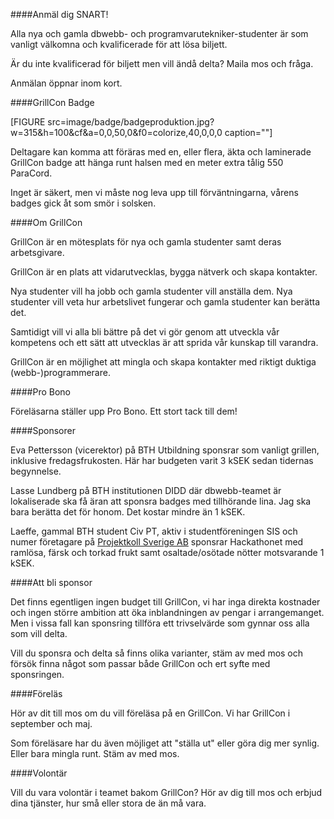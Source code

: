 ####Anmäl dig SNART!

<!--
[Lös biljett genom att anmäla dig](https://goo.gl/Cw0wxl) och kvalificera dig för (minst) en GrillCon badge.
-->

Alla nya och gamla dbwebb- och programvarutekniker-studenter är som vanligt välkomna och kvalificerade för att lösa biljett. 

Är du inte kvalificerad för biljett men vill ändå delta? Maila mos och fråga.

Anmälan öppnar inom kort.



####GrillCon Badge

[FIGURE src=image/badge/badgeproduktion.jpg?w=315&h=100&cf&a=0,0,50,0&f0=colorize,40,0,0,0 caption=""]

Deltagare kan komma att föräras med en, eller flera, äkta och laminerade GrillCon badge att hänga runt halsen med en meter extra tålig 550 ParaCord. 

Inget är säkert, men vi måste nog leva upp till förväntningarna, vårens badges gick åt som smör i solsken.



####Om GrillCon

GrillCon är en mötesplats för nya och gamla studenter samt deras arbetsgivare.

GrillCon är en plats att vidarutvecklas, bygga nätverk och skapa kontakter.

Nya studenter vill ha jobb och gamla studenter vill anställa dem. Nya studenter vill veta hur arbetslivet fungerar och gamla studenter kan berätta det.

Samtidigt vill vi alla bli bättre på det vi gör genom att utveckla vår kompetens och ett sätt att utvecklas är att sprida vår kunskap till varandra.

GrillCon är en möjlighet att mingla och skapa kontakter med riktigt duktiga (webb-)programmerare. 



####Pro Bono

Föreläsarna ställer upp Pro Bono. Ett stort tack till dem!



####Sponsorer

Eva Pettersson (vicerektor) på BTH Utbildning sponsrar som vanligt grillen, inklusive fredagsfrukosten. Här har budgeten varit 3 kSEK sedan tidernas begynnelse.

Lasse Lundberg på BTH institutionen DIDD där dbwebb-teamet är lokaliserade ska få äran att sponsra badges med tillhörande lina. Jag ska bara berätta det för honom. Det kostar mindre än 1 kSEK.

Laeffe, gammal BTH student Civ PT, aktiv i studentföreningen SIS och numer företagare på [Projektkoll Sverige AB](https://www.projektkoll.nu/) sponsrar Hackathonet med ramlösa, färsk och torkad frukt samt osaltade/osötade nötter motsvarande 1 kSEK. 



####Att bli sponsor

Det finns egentligen ingen budget till GrillCon, vi har inga direkta kostnader och ingen större ambition att öka inblandningen av pengar i arrangemanget. Men i vissa fall kan sponsring tillföra ett trivselvärde som gynnar oss alla som vill delta.

Vill du sponsra och delta så finns olika varianter, stäm av med mos och försök finna något som passar både GrillCon och ert syfte med sponsringen.



####Föreläs

Hör av dit till mos om du vill föreläsa på en GrillCon. Vi har GrillCon i september och maj.

Som föreläsare har du även möjliget att "ställa ut" eller göra dig mer synlig. Eller bara mingla runt. Stäm av med mos.



####Volontär

Vill du vara volontär i teamet bakom GrillCon? Hör av dig till mos och erbjud dina tjänster, hur små eller stora de än må vara.

<!--
Planering för eventet har delvis skett [i forum](https://dbwebb.se/t/6124) och i chatt.
-->


<!--
Anmäl dig NU till GrillCon 2016 Höst.

Anmäl dig via [GitHub (the cool kids)](https://github.com/dbwebb-se/grillcon/issues/15) eller via [Facebook (the cool kids)](https://www.facebook.com/events/659331007560616/).

Eller anmäl dig via båda, så ser vi vilken webbplats som verkligen är den där de coolaste kidsen hänger.

Det finns fortfarande ett fåtal platser kvar.

*Be there eller be fyrkant.*
-->
